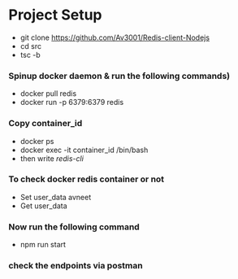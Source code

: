 # Project Setup
  - git clone https://github.com/Av3001/Redis-client-Nodejs
  - cd src
  - tsc -b
### Spinup docker daemon & run the following commands)
  - docker pull redis
  - docker run -p 6379:6379 redis
### Copy container_id 
  - docker ps
  - docker exec -it container_id /bin/bash
  - then write *redis-cli* 
### To check docker redis container or not 
  - Set user_data avneet
  - Get user_data
### Now run the following command
 - npm run start

### check the endpoints via postman




